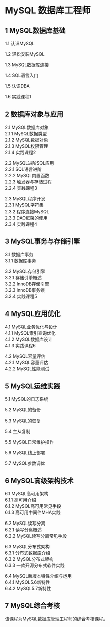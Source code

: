 # MySQL 数据库工程师
## 1 MySQL数据库基础
1.1 认识MySQL  

1.2 轻松安装MySQL  

1.3 MySQL数据库连接  

1.4 SQL语言入门  

1.5 认识DBA  

1.6 实践课程1  

## 2 数据库对象与应用
2.1 MySQL数据库对象  
2.1.1 MySQL数据类型  
2.1.2 MySQL数据对象  
2.1.3 MySQL权限管理  
2.1.4 实践课程2  
  
2.2 MySQL进阶SQL应用  
2.2.1 SQL语言进阶  
2.2.2 MySQL内置函数  
2.2.3 触发器与存储过程  
2.2.4 实践课程3  
  
2.3 MySQL程序开发  
2.3.1 MySQL字符集  
2.3.2 程序连接MySQL  
2.3.3 DAO框架的使用  
2.3.4 实践课程4  

## 3 MySQL事务与存储引擎
3.1 数据库事务  
3.1.1 数据库事务  
  
3.2 MySQL存储引擎  
3.2.1 存储引擎概述  
3.2.2 InnoDB存储引擎  
3.2.3 InnoDB事务锁  
3.2.4 实践课程5  

## 4 MySQL应用优化
4.1 MySQL业务优化与设计  
4.1.1 MySQL索引查询优化  
4.1.2 MySQL数据库设计  
4.1.3 实践课程6  
  
4.2 MySQL容量评估  
4.2.1 MySQL容量评估  
4.2.2 MySQL性能测试  

## 5 MySQL运维实践
5.1 MySQL的日志系统  
  
5.2 MySQL的备份  
  
5.3 MySQL的恢复  
  
5.4 主从复制  

5.5 MySQL日常维护操作  
  
5.6 MySQL线上部署  
  
5.7 MySQL参数调优  

## 6 MySQL高级架构技术
6.1 MySQL高可用架构  
6.1.1 高可用介绍  
6.1.2 MySQL高可用常见手段  
6.1.3 高可用中间件MHA实践  
  
6.2 MySQL读写分离  
6.2.1 读写分离概述  
6.2.2 MySQL读写分离常见手段  
  
6.3 MySQL分布式架构  
6.3.1 分布式数据库介绍  
6.3.2 MySQL分布式架构  
6.3.3 一款开源分布式软件实践  
  
6.4 MySQL新版本特性介绍与运用  
6.4.1 MySQL5.6新特性  
6.4.2 MySQL5.7新特性  

## 7 MySQL综合考核 
该课程为MySQL数据库管理工程师的综合考核课程。